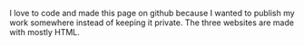 I love to code and made this page on github because I wanted to publish my work somewhere instead of keeping it private. The three websites are made with mostly HTML.
